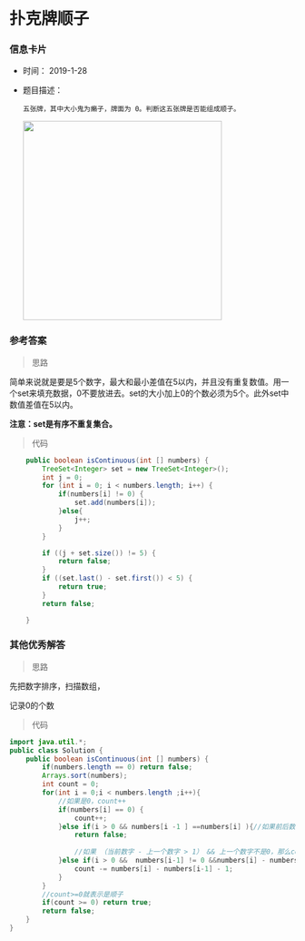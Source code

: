# 扑克牌顺子 

### 信息卡片 

- 时间： 2019-1-28

- 题目描述：

  ```
  五张牌，其中大小鬼为癞子，牌面为 0。判断这五张牌是否能组成顺子。
  ```

   <img src="https://cs-notes-1256109796.cos.ap-guangzhou.myqcloud.com/eaa506b6-0747-4bee-81f8-3cda795d8154.png" width="350px"> 





### 参考答案

> 思路

简单来说就是要是5个数字，最大和最小差值在5以内，并且没有重复数值。用一个set来填充数据，0不要放进去。set的大小加上0的个数必须为5个。此外set中数值差值在5以内。

**注意：set是有序不重复集合。**




> 代码

```java
    public boolean isContinuous(int [] numbers) {
        TreeSet<Integer> set = new TreeSet<Integer>();
        int j = 0;
        for (int i = 0; i < numbers.length; i++) {
            if(numbers[i] != 0) {
                set.add(numbers[i]);
            }else{
                j++;
            }
        }

        if ((j + set.size()) != 5) {
            return false;
        }
        if ((set.last() - set.first()) < 5) {
            return true;
        }
        return false;

    }
```



 

### 其他优秀解答

> 思路

先把数字排序，扫描数组，

记录0的个数



> 代码

```java
import java.util.*;
public class Solution {
    public boolean isContinuous(int [] numbers) {
        if(numbers.length == 0) return false;
        Arrays.sort(numbers);
        int count = 0;
        for(int i = 0;i < numbers.length ;i++){
            //如果是0，count++
            if(numbers[i] == 0) {
                count++;
            }else if(i > 0 && numbers[i -1 ] ==numbers[i] ){//如果前后数字相等，肯定不是顺子
                return false;
                
                //如果 （当前数字 - 上一个数字 > 1） && 上一个数字不是0，那么count弥补这个空
            }else if(i > 0 &&  numbers[i-1] != 0 &&numbers[i] - numbers[i - 1] > 1){
                count -= numbers[i] - numbers[i-1] - 1;
            }
        }
        //count>=0就表示是顺子
        if(count >= 0) return true;
        return false;
    }
}
```

